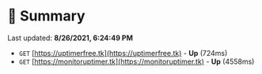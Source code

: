 # 📖 Summary
Last updated: **8/26/2021, 6:24:49 PM**

- `GET` [https://uptimerfree.tk](https://uptimerfree.tk) - **Up** (724ms)
- `GET` [https://monitoruptimer.tk](https://monitoruptimer.tk) - **Up** (4558ms)
